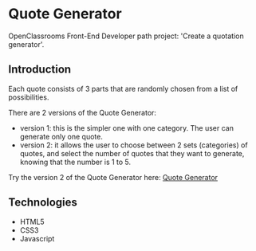 # Quote Generator
OpenClassrooms Front-End Developer path project: 'Create a quotation generator'.
## Introduction
Each quote consists of 3 parts that are randomly chosen from a list of possibilities.

There are 2 versions of the Quote Generator:
- version 1: this is the simpler one with one category. The user can generate only one quote.
- version 2: it allows the user to choose between 2 sets (categories) of quotes, and select the number of quotes that they
want to generate, knowing that the number is 1 to 5.

Try the version 2 of the Quote Generator here: [Quote Generator](https://rhasina.github.io/quote-generator/)
## Technologies
- HTML5
- CSS3
- Javascript

